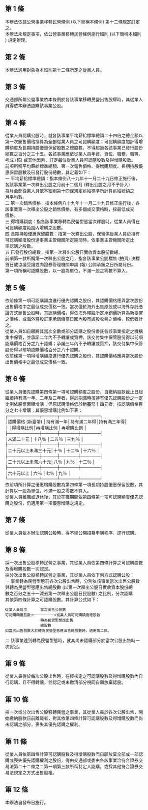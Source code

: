 第 1 條
-------
本辦法依據公營事業移轉民營條例 (以下簡稱本條例) 第十二條規定訂定  
之。  
本辦法未規定事項，依公營事業移轉民營條例施行細則 (以下簡稱本細則  
) 規定辦理。

第 2 條
-------
本辦法適用對象為本細則第十二條所定之從業人員。

第 3 條
-------
交通部所屬公營事業依本條例於各該事業移轉民營出售股權時，其從業人  
員得依本辦法認購該事業公股。

第 4 條
-------
從業人員認購公股時，就各該事業平均薪給標準總額二十四倍之總金額以  
第一次銷售價格換算為全部從業人員之可認購額度；可認購額度加計得增  
購額度及長期持股優惠保留股數之總股數，不得超過各該事業已發行股份  
總數之百分之三十五。各該事業應依從業人員年資、資位、職務、職等、  
考成 (核) 或其他因素，訂定每位從業人員可認購股數及得增購股數。  
前項所稱平均薪給標準總額、第一次銷售價格、得增購額度、長期持股優  
惠保留股數及已發行股份總數，其定義如下：  
一  平均薪給標準總額：指本條例八十九年十一月二十九日修正施行後，  
    各該事業第一次釋出公股之月前十二個月 (釋出公股之月不予計入)  
    每月全部從業人員依本細則第十四條規定薪給標準所計算薪給總額之  
    月平均數。  
二  第一次銷售價格：指本條例八十九年十一月二十九日修正施行後，各  
    該事業第一次釋出公股之銷售價格，有多個成交價格時，採最低成交  
    價格。  
三  得增購額度：指各該事業移轉為民營型態當次釋股時，從業人員得在  
    可認購額度範圍內增購之股數。  
四  長期持股優惠保留股數：指第一次釋出公股，保留供從業人員於持有  
    可認購額度股份達事業主管機關所定期間時，依事業主管機關所定比  
    率認購之股數。  
五  已發行股份總數：指第一次釋出公股日實收資本股份數總。  
前項第一款所稱第一次釋出公股之月，指各該事業公開標售 (拍賣) 決標  
首日或協議受讓或向證券管理機關申請 (報) 公開承銷之日所屬月份。  
第一項所稱可認購股數，以一股為單位，不滿一股之零數不算入。

第 5 條
-------
依前條第一項可認購額度進行優先認購之股份，其認購價格應與當次股份  
出售價格中之最低成交價格一致。當次僅於海外出售原股或以海外存託憑  
證方式銷售公股時，其認購價格，得依海外釋股所定承銷價折算為新臺幣  
之價格，或海外釋股訂定承銷價當日國內股市該股收盤之價格，較低者計  
之。  
從業人員如自願將其當次全數或部分認購之股份委託各該事業指定之機構  
集中保管，並承諾二年內不予轉讓或質押，該交付集中保管股份得以前項  
認購價格百分之九十認購；承諾三年內不予轉讓或質押，該交付集中保管  
股份得以前項認購價格百分之八十認購。  
依前條第一項得增購額度進行優先認購之股份，其認購價格應與當次股份  
出售價格中之最低成交價格一致。

第 6 條
-------
從業人員優先認購第四條第一項可認購額度之股份，自繳納股款截止日起  
繼續持有滿一年、二年及三年者，得於期滿時按持有優先認購股份之一定  
比例依股票面額增購；但原認購價格低於新臺幣十四元者，按認購價格百  
分之七十增購；其優惠增購比例如下表：  
┌──────────┬─────┬──────┬──────┐  
│認購價格 (新臺幣)   │持有滿一年│持有滿二年得│持有滿三年得│  
│                    │得增購比例│再增購比例  │再增購比例  │  
├──────────┼─────┼──────┼──────┤  
│未滿二十元          │十八％    │二五％      │三九％      │  
├──────────┼─────┼──────┼──────┤  
│二十元以上未滿三十元│十％      │十二％      │十六％      │  
├──────────┼─────┼──────┼──────┤  
│三十元以上未滿六十元│八％      │九％        │十二％      │  
├──────────┼─────┼──────┼──────┤  
│六十元以上          │六％      │七％        │九％        │  
└──────────┴─────┴──────┴──────┘  
依前項所計算之優惠增購股數為第四條第一項長期持股優惠保留股數，其  
計算以一股為單位，不滿一股之零數不算入。  
從業人員離職或退休後，其於在職期間依第四條第一項可認購額度優先認  
購之股份，仍適用第一項優惠增購之規定。

第 7 條
-------
從業人員依本辦法認購公股時，得不經公開招幕申購程序，逕行認購。

第 8 條
-------
採一次出售公股移轉民營之事業，其從業人員依第四條計算之可認購股數  
及得增購股數一次認足。  
採分次出售公股移轉民營之事業，其從業人員依下列方式認購公股：  
一  事業轉為民營型態前各次公股出售時，分別依該事業當次出售公股數  
    與轉為民營型態應出售總股數 (以第一次釋出公股日實收資本股份總  
    數之百分之五十一減去第一次釋出公股日民股數) 之比例，分次認購  
    其依第四條計算之可認購股數。其計算公式如下：  
  
    從業人員每次      當次出售公股數  
    可認購額度股數＝─────────×從業人員可認購額度總股數  
                    轉為民營型態應出售  
                    總股數  
    如當次出售股數大於轉為民營型態應出售總股數時，適用第二款。  
二  該事業達到轉為民營型態時，就其尚未認購部分於當次公股出售時一  
    次認足。

第 9 條
-------
從業人員得於每次公股出售時，在經核定之可認購股數及得增購股數內自  
行認購，且不得轉讓，並認足或未繳清部分視同自願放棄認股。

第 10 條
--------
採一次或分次出售公股移轉民營之事業，其從業人員於各次公股出售，開  
始繳納股款日前離職者，對其依第四條計算可認購股數及得增購股數而尚  
未認購之部分，喪失其優先認購之權利。

第 11 條
--------
從業人員依第四條計算可認購股數及得增購股數而自願放棄全部或一部認  
購或喪失優先認購權利之股份，得由交通部或委由各該事業洽符合證券交  
易法第二十二條之二第一項第三款所稱特定人認購，或採其他符合證券交  
易法規定之方式出售股權。

第 12 條
--------
本辦法自發布日施行。

